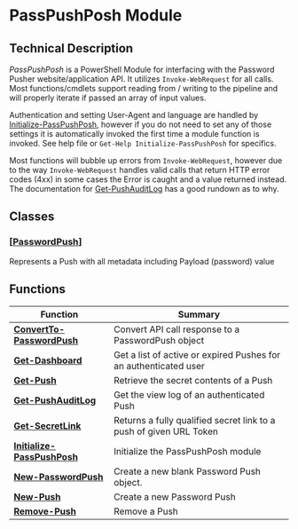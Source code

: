 # PassPushPosh Module

## Technical Description

*PassPushPosh* is a PowerShell Module for interfacing with the Password Pusher website/application API. It utilizes `Invoke-WebRequest` for all calls.
Most functions/cmdlets support reading from / writing to the pipeline and will properly iterate if passed an array of input values.

Authentication and setting User-Agent and language are handled by [Initialize-PassPushPosh](Initialize-PassPushPosh.md), however if you do not need to set any of those settings it is automatically invoked the first time a module function is invoked.  See help file or `Get-Help Initialize-PassPushPosh` for specifics.

Most functions will bubble up errors from `Invoke-WebRequest`, however due to the way `Invoke-WebRequest` handles valid calls that return HTTP error codes (4xx) in some cases the Error is caught and a value returned instead. The documentation for [Get-PushAuditLog](Get-PushAuditLog.md) has a good rundown as to why.

## Classes

### [[PasswordPush](PasswordPush-Class.md)]

Represents a Push with all metadata including Payload (password) value

## Functions

| Function | Summary |
|--|--|
| **[ConvertTo-PasswordPush](ConvertTo-PasswordPush.md)** | Convert API call response to a PasswordPush object |
| **[Get-Dashboard](Get-Dashboard.md)** | Get a list of active or expired Pushes for an authenticated user |
| **[Get-Push](Get-Push.md)** | Retrieve the secret contents of a Push |
| **[Get-PushAuditLog](Get-PushAuditLog.md)** | Get the view log of an authenticated Push |
| **[Get-SecretLink](Get-SecretLink.md)** | Returns a fully qualified secret link to a push of given URL Token |
| **[Initialize-PassPushPosh](Initialize-PassPushPosh.md)** | Initialize the PassPushPosh module |
| **[New-PasswordPush](New-PasswordPush.md)** | Create a new blank Password Push object. |
| **[New-Push](New-Push.md)** | Create a new Password Push |
| **[Remove-Push](Remove-Push.md)** | Remove a Push |
